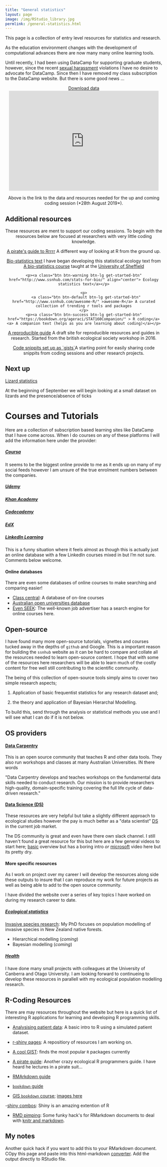 ```yaml
---
title: "General statistics"
layout: page
image: /img/RStudio_library.jpg
permlink: /general-statistics.html
---
```


This page is a collection of entry level resources for statistics and research. 

As the education environment changes with the development of computational advances there are now many many online learning tools. 

Until recently, I had been using DataCamp for supporting graduate students, however, since the recent [sexual harassment](https://medium.com/@heathernolis/on-datacamp-aafd82f94e60/) violations I have no desire to advocate for DataCamp. Since then I have removed my class subscription to the DataCamp website. But there is some good news ...

<div class="main-explain-area jumbotron">
<div><a href = "https://www.eventbrite.com.au/e/statistical-coding-tickets-70721868011"></a>

<div class="get-started-wrap" align="center"><a class="btn btn-danger btn-lg get-started-btn" href="https://github.com/davan690/hughsProjects/tree/download#README" align="center">
  Download data
</a> 
  <iframe src="https://giphy.com/embed/9ADoZQgs0tyww" width="480" height="320" frameBorder="0" allowFullScreen></iframe>
  <p><a href="https://giphy.com/gifs/obama-awesome-statistics-9ADoZQgs0tyww"></a></p></div><p align="center">
    Above is the link to the data and resources needed for the up and coming coding session (*28th August 2019*). </div>


<h2>Additional resources</h2>
<div class="main-explain-area jumbotron" align="center">
  These resources are ment to support our coding sessions. To begin with the resources below are focused at researchers with very little coding knowledge.

  <p>
      <a class="btn btn-info btn-lg get-started-btn" href="https://bookdown.org/ndphillips/YaRrr/">A pirate's guide to Rrrrr</a> A different way of looking at R from the ground up.
     </p>
  
  <p>
     <a class="btn btn-success btn-lg get-started-btn" href="http://www.ssnhub.com/stats-for-bio/" >Bio-statistics text</a> I have began developing this statistical ecology text from <a href = "https://www.sheffield.ac.uk/aps/staff-and-students/acadstaff/childs"> A bio-statistics course</a> taught at the <a href = "https://www.sheffield.ac.uk/")>University of Sheffield</a></p>
      
    <p><a class="btn btn-warning btn-lg get-started-btn" href="http://www.ssnhub.com/stats-for-bio/" align="center"> Ecology statistics text</a></p>
      
    <p>
      <a class="btn btn-default btn-lg get-started-btn" href="http://www.ssnhub.com/awesome-R/" >awesome-R</a> A curated collection of trending r tools and packages
    </p>
    <p><a class="btn btn-success btn-lg get-started-btn" href="https://bookdown.org/ageraci/STAT160Companion/" > R coding</a><a> A companion text (helps as you are learning about coding)</a></p>

<p>
  <a class="btn btn-success btn-lg get-started-btn" href="https://www.ssnhub.com/reproducible-guidebook"> A reproducible guide</a> A draft site for reproducible resources and guides in research. Started from the british ecological society workshop in 2016.
</p>
<p>
  <a class="btn btn-success btn-lg get-started-btn" href="https://gist.github.com/davan690" align="center">Code snippits set up as `gists`</a>A starting point for easily sharing code snippits from coding sessions and other research projects.
</p>

</div>

<h2>Next up</h2>
<div class="main-explain-area jumbotron">
   <a class="btn btn-success btn-lg get-started-btn" href="https://github.com/davan690/week1-coding-kris#README" align="center" col = "red">Lizard statistics</a><p algin = "centre">At the beginning of September we will begin looking at a small dataset on lizards and the presence/absence of ticks</p>

</div>

# Courses and Tutorials

Here are a collection of subscription based learning sites like DataCamp that I have come across. When I do courses on any of these platforms I will add the information here under the provider:

##### [Coursa](https://www.coursera.org/)

It seems to be the biggest online provide to me as it ends up on many of my social feeds however I am unsure of the true enrolment numbers between the companies.

##### [Udemy](https://www.udemy.com/)

##### [Khan Academy](https://www.khanacademy.org/)

##### [Codecademy](https://www.codecademy.com/)

##### [EdX](https://www.edx.org/)

##### [LinkedIn Learning](https://www.linkedin.com/learning/)

This is a funny situation where it feels almost as though this is actually just an online database with a few LinkedIn courses mixed in but I’m not sure. Comments below welcome.

#### Online databases

There are even some databases of online courses to make searching and comparing easier!

- [Class central](https://www.classcentral.com/): A database of on-line courses
- [Australian open universities database](https://www.open.edu.au/online-courses/)
- [Even SEEK](https://www.seek.com.au/learning/search/courses/mode-online/): The well-known job advertiser has a search engine for online courses here.

## Open-source

I have found many more open-source tutorials, vignettes and courses tucked away in the depths of `github` and Google. This is a important reason for building the `ssnhub` website as it can be hard to compare and collate all the resources needed to learn open-source content. I hope that with some of the resources here researchers will be able to learn much of the costly content for free well still contributing to the scientific community.

The being of this collection of open-source tools simply aims to cover two simple research aspects;

1.  Application of basic frequentist statistics for any research dataset and;

2. the theory and application of Bayesian Hierarchal Modelling.

To build this, send through the analysis or statistical methods you use and I will see what I can do if it is not below.

## OS providers

#### [Data Carpentry](https://datacarpentry.org/)

This is an open source community that teaches R and other data tools. They also run workshops and classes at many Australian Universities. IN there words

"Data Carpentry develops and teaches workshops on the fundamental data skills needed to conduct research. Our mission is to provide researchers high-quality, domain-specific training covering the full life cycle of data-driven research."

#### [Data Science (DS)](https://www.rfordatasci.com/)

These resources are very helpful but take a slightly different approach to ecological studies however the pay is much better as a "data scientist" [DS](https://www.rfordatasci.com/) in the current job market.

The DS community is great and even have there own slack channel. I still haven't found a great resource for this but here are a few general videos to start here; [basic](https://www.youtube.com/watch?v=poQ61RZKzwE) overview but has a boring intro *or*  [microsoft](https://www.youtube.com/watch?v=gNV9EqwXCpw) video here but its pretty dry.

#### More specific resources

As I work on project over my career I will develop the resources along side these outputs to insure that I can reproduce my work for future projects as well as being able to add to the open source community.

I have divided the website over a series of key topics I have worked on during my research career to date.

##### [Ecological statistics](https://www.ssnhub.com/ecological-statistics/)


[Invasive species research](https://www.ssnhub.com/invasive-species-modeling/): My PhD focuses on population modelling of invasive species in New Zealand native forests.

- Hierarchical modelling (*coming*)
- Bayesian modelling (*coming*)

##### [Health](https://bookdown.org/taragonmd/phds/)

I have done many small projects with colleagues at the University of Canberra and Otago University. I am looking forward to continueing to develop these resources in parallell with my ecological population modelling research.

## R-Coding Resources

There are may resources throughout the website but here is a quick list of interesting R applications for learning and developing R programming skills.

- [Analysising patient data](https://swcarpentry.github.io/r-novice-inflammation/aio.html): A basic intro to R using a simulated patient dataset.

- [r-shiny pages](https://github.com/davan690/awesome-rshiny): A repositiory of resources I am working on.

- [A cool GIST](https://gist.github.com/StevenMMortimer): finds the most popular `R` packages currently

- [A pirate guide](https://bookdown.org/ndphillips/YaRrr/YaRrr.pdf): Another crazy ecological R programmers guide. I have heard he lectures in a pirate suit...

- [RMArkdown guide](http://252s-epi.vet.unimelb.edu.au/~epi/epi_html/Courses/ID_FAO_EID_risk_mapping/docs/02-Intro_R/Xie_et_al_R_Markdown_Definitive_Guide.pdf)

- [`bookdown` guide]()

- [GIS `bookdown` course](http://geog.uoregon.edu/bartlein/courses/geog490/week05.html); [images here](https://www.earthdatascience.org/courses/earth-analytics/document-your-science/add-images-to-rmarkdown-report/)

-[shiny combos](https://beta.rstudioconnect.com/content/2671/Combining-Shiny-R-Markdown.html): Shiny is an amazing extention of R

- [RMD pimping](https://holtzy.github.io/Pimp-my-rmd/): Some funky hack's for RMarkdown documents to deal with [knitr and markdown](https://kbroman.org/knitr_knutshell/pages/Rmarkdown.html).

## My notes

Another quick hack if you want to add this to your RMarkdown document. COpy this page and paste into
this  html-markdown [converter](https://www.browserling.com/tools/html-to-markdown). Add the output directly to RStudio file.